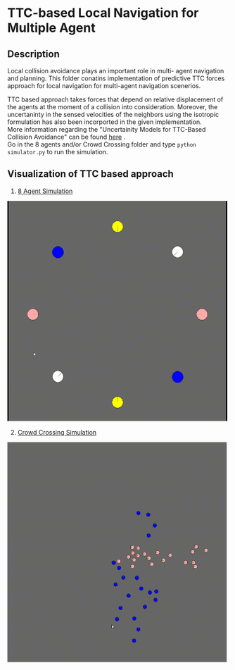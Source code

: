 # TTC-based Local Navigation for Multiple Agent

## Description

Local collision avoidance plays an important role in multi- agent navigation and planning. This folder conatins implementation of predictive TTC forces approach for local navigation for multi-agent navigation scenerios.

TTC based approach takes forces that depend on relative displacement of the agents at the moment of a collision into consideration. Moreover, the uncertaninty in the sensed velocities of the neighbors using the isotropic formulation has also been incorported in the given implementation.\
More information regarding the "Uncertainity Models for TTC-Based Collision Avoidance" can be found [here](https://www-users.cs.umn.edu/~foro0012/UTTC/uncertainty-models-ttc.pdf) .\
Go in the 8 agents and/or Crowd Crossing folder and type `python simulator.py` to run the simulation.

## Visualization of TTC based approach

1.  [8 Agent Simulation](https://github.com/prateeks97/Motion_Planning/tree/master/Force%20Based%20Local%20Navigation/8%20Agents)
<img  src="https://github.com/prateeks97/Motion_Planning/blob/master/Force%20Based%20Local%20Navigation/8%20Agents/Implementation/8_agents.gif"  width="500"  height="500"/>

2.  [Crowd Crossing Simulation](https://github.com/prateeks97/Motion_Planning/tree/master/Force%20Based%20Local%20Navigation/Crowd%20Crossing)
<img  src="https://github.com/prateeks97/Motion_Planning/blob/master/Force%20Based%20Local%20Navigation/Crowd%20Crossing/Implementation/crowd_crossing.gif"  width="500"  height="500"/>